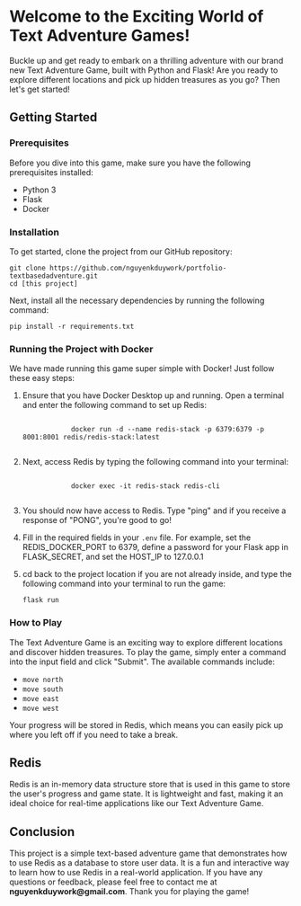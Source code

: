 <h1>Welcome to the Exciting World of Text Adventure Games!</h1>
<p>Buckle up and get ready to embark on a thrilling adventure with our brand new Text Adventure Game, built with Python and Flask! Are you ready to explore different locations and pick up hidden treasures as you go? Then let's get started!</p>
<h2>Getting Started</h2>
<h3>Prerequisites</h3>
<p>Before you dive into this game, make sure you have the following prerequisites installed:</p>
<ul>
    <li>Python 3</li>
    <li>Flask</li>
    <li>Docker</li>
</ul>
<h3>Installation</h3>
<p>To get started, clone the project from our GitHub repository:</p>
<pre><code>git clone https://github.com/nguyenkduywork/portfolio-textbasedadventure.git </code>
<code>cd [this project]</code></pre>
<p>Next, install all the necessary dependencies by running the following command:</p>
<pre><code>pip install -r requirements.txt</code></pre>
<h3>Running the Project with Docker</h3>
<p>We have made running this game super simple with Docker! Just follow these easy steps:</p>
<ol>
    <li>
        <p>Ensure that you have Docker Desktop up and running. Open a terminal and enter the following command to set up Redis:</p>
        <code>
            docker run -d --name redis-stack -p 6379:6379 -p 8001:8001 redis/redis-stack:latest
        </code>
    </li>
    <li>
        <p>Next, access Redis by typing the following command into your terminal:</p>
        <code>
            docker exec -it redis-stack redis-cli
        </code>
    </li>
    <li>
        <p>You should now have access to Redis. Type "ping" and if you receive a response of "PONG", you're good to go!</p>
    </li>
    <li>
        <p>Fill in the required fields in your <code>.env</code> file. For example, set the REDIS_DOCKER_PORT to 6379, define a password for your Flask app in FLASK_SECRET, and set the HOST_IP to 127.0.0.1</p>
    </li>
    <li>
        <p>cd back to the project location if you are not already inside, and type the following command into your terminal to run the game:</p>
        <code>flask run </code>
    </li>
</ol>
<h3>How to Play</h3>
<p>The Text Adventure Game is an exciting way to explore different locations and discover hidden treasures. To play the game, simply enter a command into the input field and click "Submit". The available commands include:</p>
<ul>
    <li>
        <code>move north</code>
    </li>
    <li>
        <code>move south</code>
    </li>
    <li>
        <code>move east</code>
    </li>
    <li>
        <code>move west</code>
    </li>
</ul>
<p>Your progress will be stored in Redis, which means you can easily pick up where you left off if you need to take a break.</p>
<h2>Redis</h2>
<p>Redis is an in-memory data structure store that is used in this game to store the user's progress and game state. 
It is lightweight and fast, making it an ideal choice for real-time applications like our Text Adventure Game. </p>

<h2>Conclusion</h2>

<p>This project is a simple text-based adventure game that demonstrates how to use Redis as a database to store user data. 
It is a fun and interactive way to learn how to use Redis in a real-world application. 
If you have any questions or feedback, please feel free to contact me at <b>nguyenkduywork@gmail.com</b>. 
Thank you for playing the game!</p>